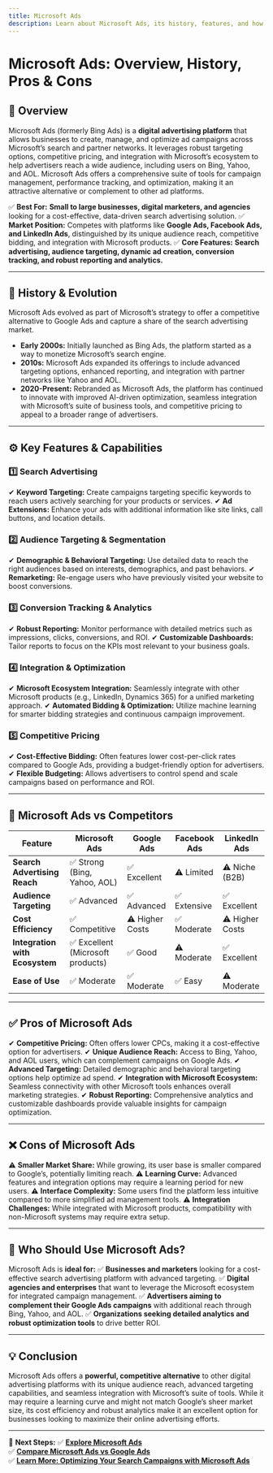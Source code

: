 ```yaml
---
title: Microsoft Ads
description: Learn about Microsoft Ads, its history, features, and how it compares to other digital advertising platforms.
---
```


# **Microsoft Ads: Overview, History, Pros & Cons**

## **📌 Overview**  
Microsoft Ads (formerly Bing Ads) is a **digital advertising platform** that allows businesses to create, manage, and optimize ad campaigns across Microsoft’s search and partner networks. It leverages robust targeting options, competitive pricing, and integration with Microsoft’s ecosystem to help advertisers reach a wide audience, including users on Bing, Yahoo, and AOL. Microsoft Ads offers a comprehensive suite of tools for campaign management, performance tracking, and optimization, making it an attractive alternative or complement to other ad platforms.

✅ **Best For:** **Small to large businesses, digital marketers, and agencies** looking for a cost-effective, data-driven search advertising solution.
✅ **Market Position:** Competes with platforms like **Google Ads, Facebook Ads, and LinkedIn Ads**, distinguished by its unique audience reach, competitive bidding, and integration with Microsoft products.
✅ **Core Features:** **Search advertising, audience targeting, dynamic ad creation, conversion tracking, and robust reporting and analytics.**

---

## **📜 History & Evolution**  
Microsoft Ads evolved as part of Microsoft’s strategy to offer a competitive alternative to Google Ads and capture a share of the search advertising market.

- **Early 2000s:** Initially launched as Bing Ads, the platform started as a way to monetize Microsoft’s search engine.
- **2010s:** Microsoft Ads expanded its offerings to include advanced targeting options, enhanced reporting, and integration with partner networks like Yahoo and AOL.
- **2020-Present:** Rebranded as Microsoft Ads, the platform has continued to innovate with improved AI-driven optimization, seamless integration with Microsoft’s suite of business tools, and competitive pricing to appeal to a broader range of advertisers.

---

## **⚙️ Key Features & Capabilities**

### **1️⃣ Search Advertising**
✔ **Keyword Targeting:** Create campaigns targeting specific keywords to reach users actively searching for your products or services.
✔ **Ad Extensions:** Enhance your ads with additional information like site links, call buttons, and location details.

### **2️⃣ Audience Targeting & Segmentation**
✔ **Demographic & Behavioral Targeting:** Use detailed data to reach the right audiences based on interests, demographics, and past behaviors.
✔ **Remarketing:** Re-engage users who have previously visited your website to boost conversions.

### **3️⃣ Conversion Tracking & Analytics**
✔ **Robust Reporting:** Monitor performance with detailed metrics such as impressions, clicks, conversions, and ROI.
✔ **Customizable Dashboards:** Tailor reports to focus on the KPIs most relevant to your business goals.

### **4️⃣ Integration & Optimization**
✔ **Microsoft Ecosystem Integration:** Seamlessly integrate with other Microsoft products (e.g., LinkedIn, Dynamics 365) for a unified marketing approach.
✔ **Automated Bidding & Optimization:** Utilize machine learning for smarter bidding strategies and continuous campaign improvement.

### **5️⃣ Competitive Pricing**
✔ **Cost-Effective Bidding:** Often features lower cost-per-click rates compared to Google Ads, providing a budget-friendly option for advertisers.
✔ **Flexible Budgeting:** Allows advertisers to control spend and scale campaigns based on performance and ROI.

---

## **🔄 Microsoft Ads vs Competitors**

| Feature                        | Microsoft Ads      | Google Ads         | Facebook Ads       | LinkedIn Ads       |
|--------------------------------|--------------------|--------------------|--------------------|--------------------|
| **Search Advertising Reach**   | ✅ Strong (Bing, Yahoo, AOL) | ✅ Excellent   | ⚠ Limited         | ⚠ Niche (B2B)      |
| **Audience Targeting**         | ✅ Advanced        | ✅ Advanced        | ✅ Extensive       | ✅ Excellent       |
| **Cost Efficiency**            | ✅ Competitive     | ⚠ Higher Costs     | ✅ Moderate        | ⚠ Higher Costs     |
| **Integration with Ecosystem** | ✅ Excellent (Microsoft products) | ✅ Good      | ⚠ Moderate        | ✅ Excellent       |
| **Ease of Use**                | ✅ Moderate        | ✅ Moderate        | ✅ Easy           | ⚠ Moderate        |

---

## **✅ Pros of Microsoft Ads**
✔ **Competitive Pricing:** Often offers lower CPCs, making it a cost-effective option for advertisers.
✔ **Unique Audience Reach:** Access to Bing, Yahoo, and AOL users, which can complement campaigns on Google Ads.
✔ **Advanced Targeting:** Detailed demographic and behavioral targeting options help optimize ad spend.
✔ **Integration with Microsoft Ecosystem:** Seamless connectivity with other Microsoft tools enhances overall marketing strategies.
✔ **Robust Reporting:** Comprehensive analytics and customizable dashboards provide valuable insights for campaign optimization.

---

## **❌ Cons of Microsoft Ads**
⚠ **Smaller Market Share:** While growing, its user base is smaller compared to Google’s, potentially limiting reach.
⚠ **Learning Curve:** Advanced features and integration options may require a learning period for new users.
⚠ **Interface Complexity:** Some users find the platform less intuitive compared to more simplified ad management tools.
⚠ **Integration Challenges:** While integrated with Microsoft products, compatibility with non-Microsoft systems may require extra setup.

---

## **🎯 Who Should Use Microsoft Ads?**
Microsoft Ads is **ideal for:**
✅ **Businesses and marketers** looking for a cost-effective search advertising platform with advanced targeting.
✅ **Digital agencies and enterprises** that want to leverage the Microsoft ecosystem for integrated campaign management.
✅ **Advertisers aiming to complement their Google Ads campaigns** with additional reach through Bing, Yahoo, and AOL.
✅ **Organizations seeking detailed analytics and robust optimization tools** to drive better ROI.

---

## **💡 Conclusion**
Microsoft Ads offers a **powerful, competitive alternative** to other digital advertising platforms with its unique audience reach, advanced targeting capabilities, and seamless integration with Microsoft’s suite of tools. While it may require a learning curve and might not match Google’s sheer market size, its cost efficiency and robust analytics make it an excellent option for businesses looking to maximize their online advertising efforts.

---

🚀 **Next Steps:**
✅ **[Explore Microsoft Ads](https://ads.microsoft.com/)**  
✅ **[Compare Microsoft Ads vs Google Ads](#)**  
✅ **[Learn More: Optimizing Your Search Campaigns with Microsoft Ads](#)**

